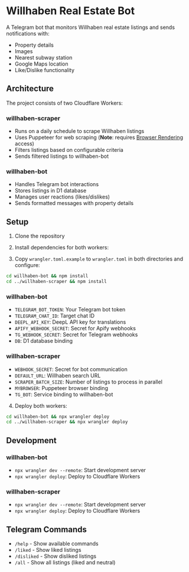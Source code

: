 # Willhaben Real Estate Bot

A Telegram bot that monitors Willhaben real estate listings and sends notifications with:
- Property details
- Images
- Nearest subway station
- Google Maps location
- Like/Dislike functionality

## Architecture

The project consists of two Cloudflare Workers:

### willhaben-scraper
- Runs on a daily schedule to scrape Willhaben listings
- Uses Puppeteer for web scraping (**Note**: requires [Browser Rendering](https://developers.cloudflare.com/browser-rendering/) access)
- Filters listings based on configurable criteria
- Sends filtered listings to willhaben-bot

### willhaben-bot
- Handles Telegram bot interactions
- Stores listings in D1 database
- Manages user reactions (likes/dislikes)
- Sends formatted messages with property details

## Setup

1. Clone the repository
2. Install dependencies for both workers:

3. Copy `wrangler.toml.example` to `wrangler.toml` in both directories and configure:

```bash
cd willhaben-bot && npm install
cd ../willhaben-scraper && npm install
```

### willhaben-bot
- `TELEGRAM_BOT_TOKEN`: Your Telegram bot token
- `TELEGRAM_CHAT_ID`: Target chat ID
- `DEEPL_API_KEY`: DeepL API key for translations
- `APIFY_WEBHOOK_SECRET`: Secret for Apify webhooks
- `TG_WEBHOOK_SECRET`: Secret for Telegram webhooks
- `DB`: D1 database binding

### willhaben-scraper
- `WEBHOOK_SECRET`: Secret for bot communication
- `DEFAULT_URL`: Willhaben search URL
- `SCRAPER_BATCH_SIZE`: Number of listings to process in parallel
- `MYBROWSER`: Puppeteer browser binding
- `TG_BOT`: Service binding to willhaben-bot

4. Deploy both workers:

```bash
cd willhaben-bot && npx wrangler deploy
cd ../willhaben-scraper && npx wrangler deploy
```


## Development

### willhaben-bot
- `npx wrangler dev --remote`: Start development server
- `npx wrangler deploy`: Deploy to Cloudflare Workers

### willhaben-scraper
- `npx wrangler dev --remote`: Start development server
- `npx wrangler deploy`: Deploy to Cloudflare Workers

## Telegram Commands

- `/help` - Show available commands
- `/liked` - Show liked listings
- `/disliked` - Show disliked listings
- `/all` - Show all listings (liked and neutral)

